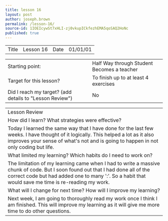 ```yaml
---
title: lesson 16
layout: post
author: joseph.brown
permalink: /lesson-16/
source-id: 1IOEIcywSt7xHLI-zj0vkupICkfezhEMA5qoSAQ2HoNc
published: true
---
```

<table>
  <tr>
    <td>Title</td>
    <td>Lesson 16</td>
    <td>Date</td>
    <td>01/01/01</td>
  </tr>
</table>


<table>
  <tr>
    <td>Starting point:</td>
    <td>Half Way through Student Becomes a teacher</td>
  </tr>
  <tr>
    <td>Target for this lesson?</td>
    <td>To finish up to at least 4 exercises</td>
  </tr>
  <tr>
    <td>Did I reach my target? 
(add details to "Lesson Review")</td>
    <td> No </td>
  </tr>
</table>


<table>
  <tr>
    <td>Lesson Review</td>
  </tr>
  <tr>
    <td>How did I learn? What strategies were effective? </td>
  </tr>
  <tr>
    <td>Today I learned the same way that I have done for the last few weeks. I have thought of it logically. This helped a lot as it also improves your sense of what's not and is going to happen in not only coding but life.</td>
  </tr>
  <tr>
    <td>What limited my learning? Which habits do I need to work on? </td>
  </tr>
  <tr>
    <td>The limitation of my learning came when I had to write a massive chunk of code. But I soon found out that I had done all of the correct code but had added one to many ':’. So a habit that would save me time is re-reading my work.</td>
  </tr>
  <tr>
    <td>What will I change for next time? How will I improve my learning?</td>
  </tr>
  <tr>
    <td>Next week, I am going to thoroughly read my work once I think I am finished. This will improve my learning as it will give me more time to do other questions.</td>
  </tr>
</table>


